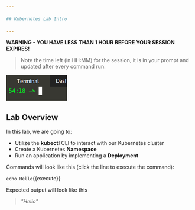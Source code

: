 ```yaml
---

## Kubernetes Lab Intro

---
```


**WARNING - YOU HAVE LESS THAN 1 HOUR BEFORE YOUR SESSION EXPIRES!**

>Note the time left (in HH:MM) for the session, it is in your prompt and updated after every command run:

![Terminal Time Remaining](./assets/term-expire.png)


## Lab Overview

In this lab, we are going to:
- Utilize the **kubectl** CLI to interact with our Kubernetes cluster 
- Create a Kubernetes **Namespace**
- Run an application by implementing a **Deployment**

Commands will look like this (click the line to execute the command):

`echo Hello`{{execute}}

Expected output will look like this

> _"Hello"_


